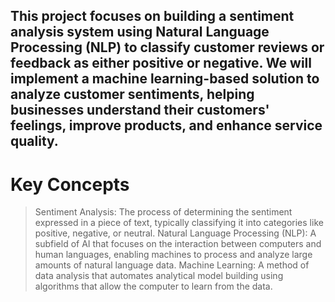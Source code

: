 ## This project focuses on building a sentiment analysis system using Natural Language Processing (NLP) to classify customer reviews or feedback as either positive or negative. We will implement a machine learning-based solution to analyze customer sentiments, helping businesses understand their customers' feelings, improve products, and enhance service quality.
# Key Concepts
> Sentiment Analysis: The process of determining the sentiment expressed in a piece of text, typically classifying it into categories like positive, negative, or neutral.
Natural Language Processing (NLP): A subfield of AI that focuses on the interaction between computers and human languages, enabling machines to process and analyze large amounts of natural language data.
Machine Learning: A method of data analysis that automates analytical model building using algorithms that allow the computer to learn from the data.
